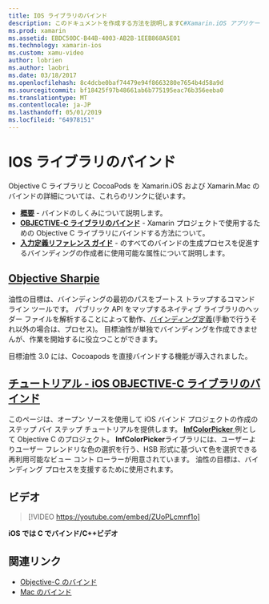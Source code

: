 ```yaml
---
title: IOS ライブラリのバインド
description: このドキュメントを作成する方法を説明しますC#Xamarin.iOS アプリケーションでネイティブ ライブラリと CocoaPods を使用すること、OBJECTIVE-C コードへのバインド。
ms.prod: xamarin
ms.assetid: EBDC50DC-B44B-4003-AB2B-1EEB868A5E01
ms.technology: xamarin-ios
ms.custom: xamu-video
author: lobrien
ms.author: laobri
ms.date: 03/18/2017
ms.openlocfilehash: 8c4dcbe0baf74479e94f8663280e7654b4d58a9d
ms.sourcegitcommit: bf18425f97b48661ab6b775195eac76b356eeba0
ms.translationtype: MT
ms.contentlocale: ja-JP
ms.lasthandoff: 05/01/2019
ms.locfileid: "64978151"
---
```

# <a name="binding-ios-libraries"></a>IOS ライブラリのバインド

Objective C ライブラリと CocoaPods を Xamarin.iOS および Xamarin.Mac のバインドの詳細については、これらのリンクに従います。

- [**概要**](~/cross-platform/macios/binding/overview.md) -
  バインドのしくみについて説明します。
- [**OBJECTIVE-C ライブラリのバインド**](~/cross-platform/macios/binding/objective-c-libraries.md) -
  Xamarin プロジェクトで使用するための Objective C ライブラリにバインドする方法について。
- [**入力定義リファレンス ガイド**](~/cross-platform/macios/binding/binding-types-reference.md) -
  のすべてのバインドの生成プロセスを促進するバインディングの作成者に使用可能な属性について説明します。

## <a name="objective-sharpiecross-platformmaciosbindingobjective-sharpieindexmd"></a>[Objective Sharpie](~/cross-platform/macios/binding/objective-sharpie/index.md)

油性の目標は、バインディングの最初のパスをブートス トラップするコマンド ライン ツールです。
パブリック API をマップするネイティブ ライブラリのヘッダー ファイルを解析することによって動作、[バインディング定義](~/cross-platform/macios/binding/objective-c-libraries.md)(手動で行うそれ以外の場合は、プロセス)。 目標油性が単独でバインディングを作成できませんが、作業を開始するに役立つことができます。

目標油性 3.0 には、Cocoapods を直接バインドする機能が導入されました。

## <a name="walkthrough---binding-an-ios-objective-c-librarywalkthroughmd"></a>[チュートリアル - iOS OBJECTIVE-C ライブラリのバインド](walkthrough.md)

このページは、オープン ソースを使用して iOS バインド プロジェクトの作成のステップ バイ ステップ チュートリアルを提供します。 [ **InfColorPicker** ](https://github.com/InfinitApps/InfColorPicker)例として Objective C のプロジェクト。 **InfColorPicker**ライブラリには、ユーザーよりユーザー フレンドリな色の選択を行う、HSB 形式に基づいて色を選択できる再利用可能なビュー コント ローラーが用意されています。
油性の目標は、バインディング プロセスを支援するために使用されます。

## <a name="video"></a>ビデオ

> [!VIDEO https://youtube.com/embed/ZUoPLcmnf1o]

**iOS では C でバインド/C++ビデオ**

## <a name="related-links"></a>関連リンク

- [Objective-C のバインド](~/cross-platform/macios/binding/index.md)
- [Mac のバインド](~/mac/platform/binding.md)
